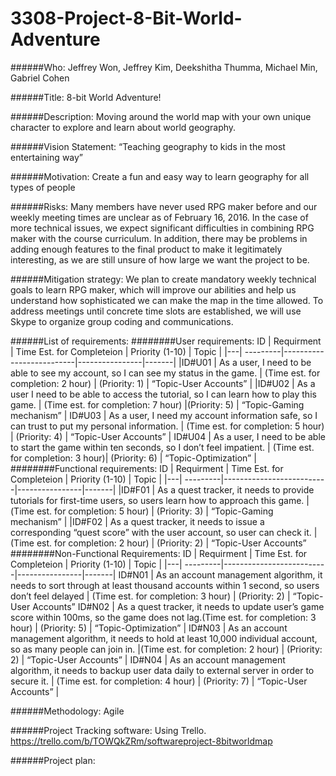 # 3308-Project-8-Bit-World-Adventure

######Who: 
Jeffrey Won, Jeffrey Kim, Deekshitha Thumma, Michael Min, Gabriel Cohen

######Title: 
8-bit World Adventure!

######Description: 
Moving around the world map with your own unique character to explore and learn about world geography. 

######Vision Statement: 
“Teaching geography to kids in the most entertaining way”

######Motivation: 
Create a fun and easy way to learn geography for all types of people

######Risks: 
Many members have never used RPG maker before and our weekly meeting times are unclear as of February 16, 2016. In the case of more technical issues, we expect significant difficulties in combining RPG maker with the course curriculum. In addition, there may be problems in adding enough features to the final product to make it legitimately interesting, as we are still unsure of how large we want the project to be. 

######Mitigation strategy: 
We plan to create mandatory weekly technical goals to learn RPG maker, which will improve our abilities and help us understand how sophisticated we can make the map in the time allowed. To address meetings until concrete time slots are established, we will use Skype to organize group coding and communications. 

######List of requirements:
########User requirements:
ID | Requirment | Time Est. for Completeion | Priority (1-10) | Topic |
|---|  ---------|--------------------------|----------------|-------|
|ID#U01 | As a user, I need to be able to see my account, so I can see my status in the game. | (Time est. for completion: 2 hour) | (Priority: 1) | “Topic-User Accounts” |
|ID#U02 | As a user I need to be able to access the tutorial, so I can learn how to play this game. | (Time est. for completion: 7 hour) |(Priority: 5) | “Topic-Gaming mechanism” |
ID#U03 | As a user, I need my account information safe, so I can trust to put my personal information. | (Time est. for completion: 5 hour) | (Priority: 4) | “Topic-User Accounts” |
ID#U04 | As a user, I need to be able to start the game within ten seconds, so I don’t feel impatient. | (Time est. for completion: 3 hour)| (Priority: 6) | “Topic-Optimization” |
########Functional requirements: 
ID | Requirment | Time Est. for Completeion | Priority (1-10) | Topic |
|---|  ---------|--------------------------|----------------|-------|
|ID#F01 | As a quest tracker, it needs to provide tutorials for first-time users, so users learn how to approach this game. |(Time est. for completion: 5 hour) | (Priority: 3) | “Topic-Gaming mechanism” |
|ID#F02 | As a quest tracker, it needs to issue a corresponding “quest score” with the user account, so user can check it. | (Time est. for completion: 2 hour) | (Priority: 2) | “Topic-User Accounts”
########Non-Functional Requirements: 
ID | Requirment | Time Est. for Completeion | Priority (1-10) | Topic |
|---|  ---------|--------------------------|----------------|-------|
ID#N01 | As an account management algorithm, it needs to sort through at least thousand accounts within 1 second, so users don’t feel delayed | (Time est. for completion: 3 hour) | (Priority: 2) | “Topic-User Accounts”
ID#N02 | As a quest tracker, it needs to update user’s game score within 100ms, so the game does not lag.(Time est. for completion: 3 hour) | (Priority: 5) | “Topic-Optimization” |
ID#N03 | As an account management algorithm, it needs to hold at least 10,000 individual account, so as many people can join in. |(Time est. for completion: 2 hour) | (Priority: 2) | “Topic-User Accounts” |
ID#N04 | As an account management algorithm, it needs to backup user data daily to external server in order to secure it. | (Time est. for completion: 4 hour) | (Priority: 7) | “Topic-User Accounts” |

######Methodology: 
Agile

######Project Tracking software: 
Using Trello. https://trello.com/b/TOWQkZRm/softwareproject-8bitworldmap 

######Project plan: 



